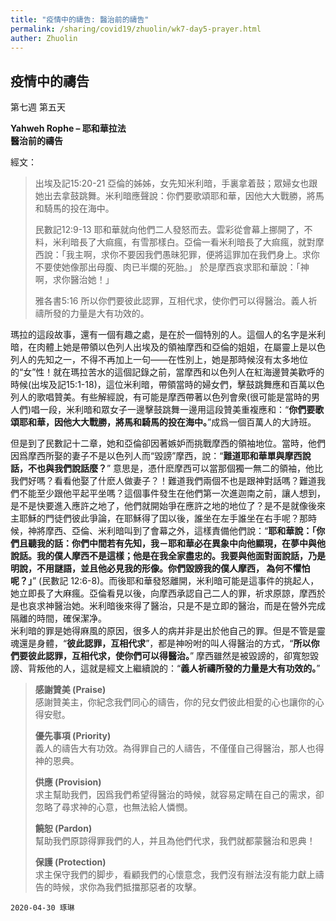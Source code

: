 ```yaml
---
title: "疫情中的禱告: 醫治前的禱告"
permalink: /sharing/covid19/zhuolin/wk7-day5-prayer.html
auther: Zhuolin
---
```

## 疫情中的禱告 
第七週 第五天  

**Yahweh Rophe – 耶和華拉法**  
**醫治前的禱告**  

經文：  
> 出埃及記15:20-21 亞倫的姊姊，女先知米利暗，手裏拿着鼓；眾婦女也跟她出去拿鼓跳舞。米利暗應聲說：你們要歌頌耶和華，因他大大戰勝，將馬和騎馬的投在海中。  
>
> 民數記12:9-13 耶和華就向他們二人發怒而去。雲彩從會幕上挪開了，不料，米利暗長了大痲瘋，有雪那樣白。亞倫一看米利暗長了大痲瘋，就對摩西說：「我主啊，求你不要因我們愚昧犯罪，便將這罪加在我們身上。求你不要使她像那出母腹、肉已半爛的死胎。」 於是摩西哀求耶和華說：「神啊，求你醫治她！」  
>
> 雅各書5:16 所以你們要彼此認罪，互相代求，使你們可以得醫治。義人祈禱所發的力量是大有功效的。  

瑪拉的這段故事，還有一個有趣之處，是在於一個特別的人。這個人的名字是米利暗，在肉體上她是帶領以色列人出埃及的領袖摩西和亞倫的姐姐，在屬靈上是以色列人的先知之一，不得不再加上一句——在性別上，她是那時候沒有太多地位的“女”性！就在瑪拉苦水的這個記錄之前，當摩西和以色列人在紅海邊贊美歡呼的時候(出埃及記15:1-18)，這位米利暗，帶領當時的婦女們，擊鼓跳舞應和百萬以色列人的歌唱贊美。有些解經說，有可能是摩西帶著以色列會衆(很可能是當時的男人們)唱一段，米利暗和眾女子一邊擊鼓跳舞一邊用這段贊美重複應和：“**你們要歌頌耶和華，因他大大戰勝，將馬和騎馬的投在海中。**”成爲一個百萬人的大詩班。  

但是到了民數記十二章，她和亞倫卻因著嫉妒而挑戰摩西的領袖地位。當時，他們因爲摩西所娶的妻子不是以色列人而“毀謗”摩西，說：“**難道耶和華單與摩西說話，不也與我們說話麼？**” 意思是，憑什麽摩西可以當那個獨一無二的領袖，他比我們好嗎？看看他娶了什麽人做妻子？！難道我們兩個不也是跟神對話嗎？難道我們不能至少跟他平起平坐嗎？這個事件發生在他們第一次進迦南之前，讓人想到，是不是快要進入應許之地了，他們就開始爭在應許之地的地位了？是不是就像後來主耶穌的門徒們彼此爭論，在耶穌得了囯以後，誰坐在左手誰坐在右手呢？那時候，神將摩西、亞倫、米利暗叫到了會幕之外，這樣責備他們說：“**耶和華說：「你們且聽我的話：你們中間若有先知，我－耶和華必在異象中向他顯現，在夢中與他說話。我的僕人摩西不是這樣；他是在我全家盡忠的。我要與他面對面說話，乃是明說，不用謎語，並且他必見我的形像。你們毀謗我的僕人摩西， 為何不懼怕呢？」**” (民數記 12:6-8)。而後耶和華發怒離開，米利暗可能是這事件的挑起人，她立即長了大麻瘋。亞倫看見以後，向摩西承認自己二人的罪，祈求原諒，摩西於是也哀求神醫治她。米利暗後來得了醫治，只是不是立即的醫治，而是在營外完成隔離的時間，確保潔净。  
  米利暗的罪是她得麻風的原因，很多人的病并非是出於他自己的罪。但是不管是靈魂還是身體，“**彼此認罪，互相代求**”，都是神吩咐的叫人得醫治的方式，“**所以你們要彼此認罪，互相代求，使你們可以得醫治。**” 摩西雖然是被毀謗的，卻寬恕毀謗、背叛他的人，這就是經文上繼續說的：“**義人祈禱所發的力量是大有功效的。**”  

> **感謝贊美 (Praise)**  
> 感謝贊美主，你紀念我們同心的禱告，你的兒女們彼此相愛的心也讓你的心得安慰。  
>
> **優先事項 (Priority)**  
> 義人的禱告大有功效。為得罪自己的人禱告，不僅僅自己得醫治，那人也得神的恩典。  
>
> **供應 (Provision)**  
> 求主幫助我們，因爲我們希望得醫治的時候，就容易定睛在自己的需求，卻忽略了尋求神的心意，也無法給人憐憫。  
>
> **饒恕 (Pardon)**  
> 幫助我們原諒得罪我們的人，并且為他們代求，我們就都蒙醫治和恩典！  
>
> **保護 (Protection)**  
> 求主保守我們的脚步，看顧我們的心懷意念，我們沒有辦法沒有能力獻上禱告的時候，求你為我們抵擋那惡者的攻擊。  

`2020-04-30 琢琳`
